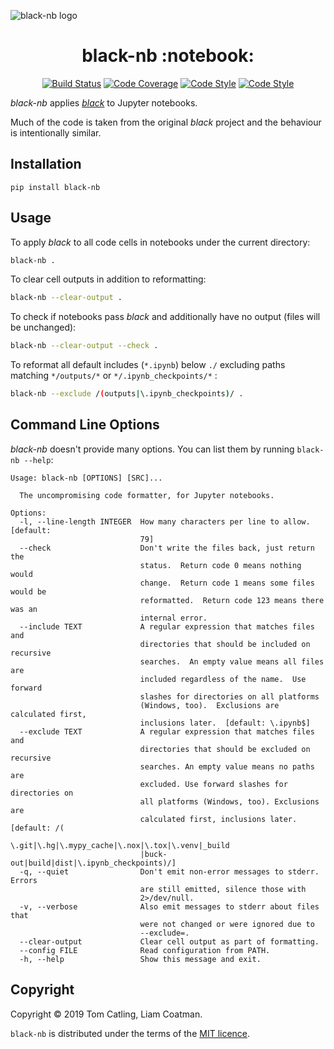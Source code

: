 
![black-nb logo](https://s3.eu-west-2.amazonaws.com/tomcatling-public/black-nb.png)



<h1 align="center">black-nb :notebook: </h2>

<p align="center">
<a href="https://travis-ci.com/tomcatling/black-nb"><img alt="Build Status" src="https://travis-ci.com/tomcatling/black-nb.svg?branch=master"></a>
<a href="https://codecov.io/github/tomcatling/black-nb?branch=master"><img alt="Code Coverage" src="https://codecov.io/github/tomcatling/black-nb/coverage.svg?branch=master"></a>
<a href="https://github.com/ambv/black"><img alt="Code Style" src="https://img.shields.io/badge/code%20style-black-000000.svg"></a>
<a href="https://pepy.tech/project/black-nb"><img alt="Code Style" src="https://pepy.tech/badge/black-nb"></a>
</p>


*black-nb* applies [*black*](https://github.com/ambv/black) to Jupyter notebooks.

Much of the code is taken from the original *black* project and the behaviour is intentionally similar.
 
## Installation

`pip install black-nb`

## Usage

To apply *black* to all code cells in notebooks under the current directory:

```bash
black-nb .
```
To clear cell outputs in addition to reformatting:

```bash
black-nb --clear-output .
```

To check if notebooks pass *black* and additionally have no output (files will be unchanged):

```bash
black-nb --clear-output --check .
```

To reformat all default includes (`*.ipynb`) below `./` excluding paths matching `*/outputs/*` or `*/.ipynb_checkpoints/*` :

```bash
black-nb --exclude /(outputs|\.ipynb_checkpoints)/ .
```

## Command Line Options

*black-nb* doesn't provide many options.  You can list them by running `black-nb --help`:

```text
Usage: black-nb [OPTIONS] [SRC]...

  The uncompromising code formatter, for Jupyter notebooks.

Options:
  -l, --line-length INTEGER  How many characters per line to allow.  [default:
                             79]
  --check                    Don't write the files back, just return the
                             status.  Return code 0 means nothing would
                             change.  Return code 1 means some files would be
                             reformatted.  Return code 123 means there was an
                             internal error.
  --include TEXT             A regular expression that matches files and
                             directories that should be included on recursive
                             searches.  An empty value means all files are
                             included regardless of the name.  Use forward
                             slashes for directories on all platforms
                             (Windows, too).  Exclusions are calculated first,
                             inclusions later.  [default: \.ipynb$]
  --exclude TEXT             A regular expression that matches files and
                             directories that should be excluded on recursive
                             searches. An empty value means no paths are
                             excluded. Use forward slashes for directories on
                             all platforms (Windows, too). Exclusions are
                             calculated first, inclusions later.  [default: /(
                             \.git|\.hg|\.mypy_cache|\.nox|\.tox|\.venv|_build
                             |buck-out|build|dist|\.ipynb_checkpoints)/]
  -q, --quiet                Don't emit non-error messages to stderr. Errors
                             are still emitted, silence those with
                             2>/dev/null.
  -v, --verbose              Also emit messages to stderr about files that
                             were not changed or were ignored due to
                             --exclude=.
  --clear-output             Clear cell output as part of formatting.
  --config FILE              Read configuration from PATH.
  -h, --help                 Show this message and exit.
```


## Copyright

Copyright © 2019 Tom Catling, Liam Coatman.

`black-nb` is distributed under the terms of the [MIT licence].

[mit licence]: https://opensource.org/licenses/MIT
